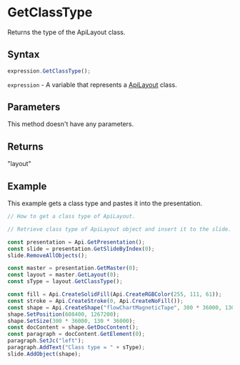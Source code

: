 # GetClassType

Returns the type of the ApiLayout class.

## Syntax

```javascript
expression.GetClassType();
```

`expression` - A variable that represents a [ApiLayout](../ApiLayout.md) class.

## Parameters

This method doesn't have any parameters.

## Returns

"layout"

## Example

This example gets a class type and pastes it into the presentation.

```javascript editor-pptx
// How to get a class type of ApiLayout.

// Retrieve class type of ApiLayout object and insert it to the slide.

const presentation = Api.GetPresentation();
const slide = presentation.GetSlideByIndex(0);
slide.RemoveAllObjects();

const master = presentation.GetMaster(0);
const layout = master.GetLayout(0);
const sType = layout.GetClassType();

const fill = Api.CreateSolidFill(Api.CreateRGBColor(255, 111, 61));
const stroke = Api.CreateStroke(0, Api.CreateNoFill());
const shape = Api.CreateShape("flowChartMagneticTape", 300 * 36000, 130 * 36000, fill, stroke);
shape.SetPosition(608400, 1267200);
shape.SetSize(300 * 36000, 130 * 36000);
const docContent = shape.GetDocContent();
const paragraph = docContent.GetElement(0);
paragraph.SetJc("left");
paragraph.AddText("Class type = " + sType);
slide.AddObject(shape);

```
